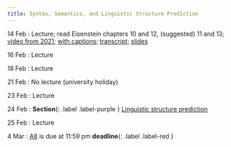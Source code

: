 ```yaml
---
title: Syntax, Semantics, and Linguistic Structure Prediction 
---
```


14 Feb
: Lecture; read Eisenstein chapters 10 and 12, (suggested) 11 and 13; [video from 2021](https://drive.google.com/file/d/1gGXlnv2livCAhH6CK3H-5ij1ZsBNRsOM/view?usp=sharing); [with captions](https://drive.google.com/file/d/1dkGLEjvFupyzBzpb426vkUVC0eMcE6Tu/view?usp=sharing); [transcript](https://drive.google.com/file/d/1ybQeIScWKpOYjq-DC18HWevgn4oDEXwh/view?usp=sharing); [slides](https://drive.google.com/file/d/1KGu3oxTRoLcvKQqPcRhHBuntDCyj6cj4/view?usp=sharing) 

16 Feb
: Lecture

18 Feb
: Lecture

21 Feb
: No lecture (university holiday)

23 Feb
: Lecture

24 Feb
: **Section**{: .label .label-purple } [Linguistic structure prediction](#)

25 Feb
: Lecture

4 Mar
: [A8](assets/docs/A8.pdf) is due at 11:59 pm **deadline**{: .label .label-red }


